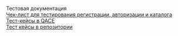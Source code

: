 Тестовая документация  
[Чек-лист для тестирования регистрации, авторизации и каталога](https://docs.google.com/spreadsheets/d/1un63zNwoxNMgr5Bf61smU1XRo7eWrN8JgI8s5x27b_4/edit?gid=0#gid=0)  
[Тест-кейсы в QACE](https://app.qase.io/project/G8?previewMode=side&suite=76&tab=)  
[Тест кейсы в репозитории](https://github.com/Larchenko-O/docs/blob/main/G8-Test-case%20-AlexeyLarchenko.pdf)
